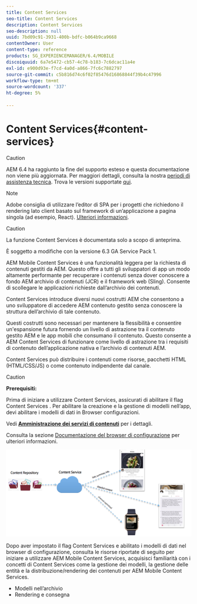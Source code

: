 ```yaml
---
title: Content Services
seo-title: Content Services
description: Content Services
seo-description: null
uuid: 7bd09c91-3931-400b-bdfc-b064b9ca9668
contentOwner: User
content-type: reference
products: SG_EXPERIENCEMANAGER/6.4/MOBILE
discoiquuid: 6a7e5472-cb57-4c78-b183-7c6dcac11a4e
exl-id: e900d93e-f7cd-4a0d-a866-7fc6c7882797
source-git-commit: c5b816d74c6f02f85476d16868844f39b4c47996
workflow-type: tm+mt
source-wordcount: '337'
ht-degree: 5%

---
```


# Content Services{#content-services}

>[!CAUTION]
>
>AEM 6.4 ha raggiunto la fine del supporto esteso e questa documentazione non viene più aggiornata. Per maggiori dettagli, consulta la nostra [periodi di assistenza tecnica](https://helpx.adobe.com/it/support/programs/eol-matrix.html). Trova le versioni supportate [qui](https://experienceleague.adobe.com/docs/).

>[!NOTE]
>
>Adobe consiglia di utilizzare l’editor di SPA per i progetti che richiedono il rendering lato client basato sul framework di un’applicazione a pagina singola (ad esempio, React). [Ulteriori informazioni](/help/sites-developing/spa-overview.md).

>[!CAUTION]
>
>La funzione Content Services è documentata solo a scopo di anteprima.
>
>È soggetto a modifiche con la versione 6.3 GA Service Pack 1.

AEM Mobile Content Services è una funzionalità leggera per la richiesta di contenuti gestiti da AEM. Questo offre a tutti gli sviluppatori di app un modo altamente performante per recuperare i contenuti senza dover conoscere a fondo AEM archivio di contenuti (JCR) e il framework web (Sling). Consente di scollegare le applicazioni richieste dall’archivio dei contenuti.

Content Services introduce diversi nuovi costrutti AEM che consentono a uno sviluppatore di accedere AEM contenuto gestito senza conoscere la struttura dell’archivio di tale contenuto.

Questi costrutti sono necessari per mantenere la flessibilità e consentire un&#39;espansione futura fornendo un livello di astrazione tra il contenuto gestito AEM e le app mobili che consumano il contenuto. Questo consente a AEM Content Services di funzionare come livello di astrazione tra i requisiti di contenuto dell’applicazione nativa e l’archivio di contenuti AEM.

Content Services può distribuire i contenuti come risorse, pacchetti HTML (HTML/CSS/JS) o come contenuto indipendente dal canale.

>[!CAUTION]
>
>**Prerequisiti:**
>
>Prima di iniziare a utilizzare Content Services, assicurati di abilitare il flag Content Services . Per abilitare la creazione e la gestione di modelli nell’app, devi abilitare i modelli di dati in Browser configurazioni.
>
>Vedi **[Amministrazione dei servizi di contenuti](/help/mobile/developing-content-services.md)** per i dettagli.
>
>Consulta la sezione [Documentazione del browser di configurazione](/help/sites-administering/configurations.md) per ulteriori informazioni.

![chlimage_1-143](assets/chlimage_1-143.png)

Dopo aver impostato il flag Content Services e abilitato i modelli di dati nel browser di configurazione, consulta le risorse riportate di seguito per iniziare a utilizzare AEM Mobile Content Services, acquisisci familiarità con i concetti di Content Services come la gestione dei modelli, la gestione delle entità e la distribuzione/rendering dei contenuti per AEM Mobile Content Services.

* Modelli nell’archivio
* Rendering e consegna
